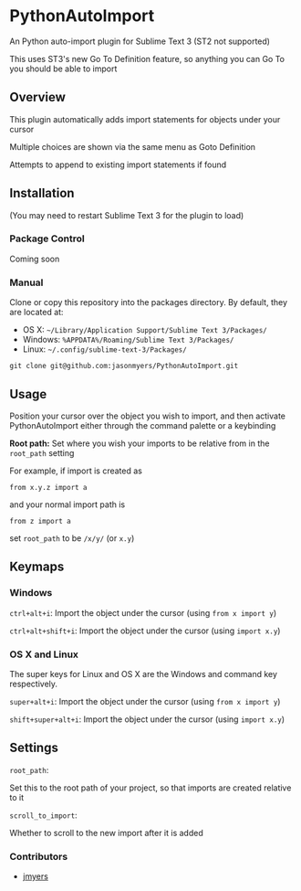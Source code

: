 PythonAutoImport
================

An Python auto-import plugin for Sublime Text 3 (ST2 not supported)

This uses ST3's new Go To Definition feature, so anything you can Go To you should be able to import

## Overview
This plugin automatically adds import statements for objects under your cursor

Multiple choices are shown via the same menu as Goto Definition

Attempts to append to existing import statements if found

## Installation
(You may need to restart Sublime Text 3 for the plugin to load)

### Package Control
Coming soon
<!---
Installation through [package control](http://wbond.net/sublime_packages/package_control) is recommended. It will handle updating your packages as they become available. To install, do the following.

* In the Command Palette, enter `Package Control: Install Package`
* Search for `PythonAutoImport`
* In the Command Palette, enter `Package Control: Enable Package` -> select PythonAutoImport
-->

### Manual
Clone or copy this repository into the packages directory. By default, they are located at:

* OS X: `~/Library/Application Support/Sublime Text 3/Packages/`
* Windows: `%APPDATA%/Roaming/Sublime Text 3/Packages/`
* Linux: `~/.config/sublime-text-3/Packages/`

`git clone git@github.com:jasonmyers/PythonAutoImport.git`

## Usage
Position your cursor over the object you wish to import, and then activate PythonAutoImport either through the command palette or a keybinding

**Root path:**
Set where you wish your imports to be relative from in the `root_path` setting

For example, if import is created as

    from x.y.z import a

and your normal import path is

    from z import a

set `root_path` to be `/x/y/` (or `x.y`)

## Keymaps

### Windows
`ctrl+alt+i`:  Import the object under the cursor (using `from x import y`)

`ctrl+alt+shift+i`:  Import the object under the cursor (using `import x.y`)

### OS X and Linux
The super keys for Linux and OS X are the Windows and command key respectively.

`super+alt+i`: Import the object under the cursor (using `from x import y`)

`shift+super+alt+i`: Import the object under the cursor (using `import x.y`)

## Settings
`root_path`:

Set this to the root path of your project, so that imports are created relative to it

`scroll_to_import`:

Whether to scroll to the new import after it is added

### Contributors
* [jmyers](https://github.com/jmyers)
